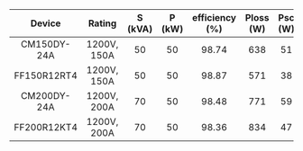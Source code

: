 
| Device | Rating |S (kVA) | P (kW) | efficiency (%) | Ploss (W) | Psc (W) | Pss (W) | Pdc (W) | Pds (W) |
| :----: | :----: | :---: | :---: | :---------:| :---: | :-: | :-: | :-: | :-: |
| CM150DY-24A | 1200V, 150A | 50 | 50 | 98.74 | 638 | 51 | 33 | 7 | 16 |
| FF150R12RT4 | 1200V, 150A | 50 | 50 | 98.87 | 571 | 38 | 36 | 5 | 17 |
| CM200DY-24A | 1200V, 200A | 70 | 50 | 98.48 | 771 | 59 | 31 | 19 | 20 |
| FF200R12KT4 | 1200V, 200A | 70 | 50 | 98.36 | 834 | 47 | 52 | 12 | 28 |
